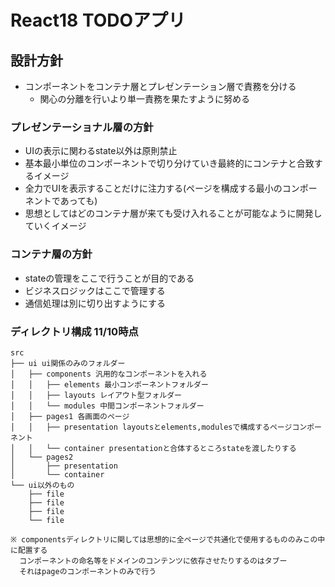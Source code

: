 # React18 TODOアプリ

## 設計方針
* コンポーネントをコンテナ層とプレゼンテーション層で責務を分ける
  * 関心の分離を行いより単一責務を果たすように努める

### プレゼンテーショナル層の方針
* UIの表示に関わるstate以外は原則禁止
* 基本最小単位のコンポーネントで切り分けていき最終的にコンテナと合致するイメージ
* 全力でUIを表示することだけに注力する(ページを構成する最小のコンポーネントであっても)
* 思想としてはどのコンテナ層が来ても受け入れることが可能なように開発していくイメージ

### コンテナ層の方針
* stateの管理をここで行うことが目的である
* ビジネスロジックはここで管理する
* 通信処理は別に切り出すようにする



### ディレクトリ構成 11/10時点
```
src
├── ui ui関係のみのフォルダー
│   ├── components 汎用的なコンポーネントを入れる
│   │   ├── elements 最小コンポーネントフォルダー
│   │   ├── layouts レイアウト型フォルダー
│   │   └── modules 中間コンポーネントフォルダー
│   ├── pages1 各画面のページ
│   │   ├── presentation layoutsとelements,modulesで構成するページコンポーネント
│   │   └── container presentationと合体するところstateを渡したりする
│   └── pages2
│       ├── presentation
│       └── container
└── ui以外のもの
    ├── file
    ├── file
    ├── file
    └── file
    
※ componentsディレクトリに関しては思想的に全ページで共通化で使用するもののみこの中に配置する
  コンポーネントの命名等をドメインのコンテンツに依存させたりするのはタブー
  それはpageのコンポーネントのみで行う
```
